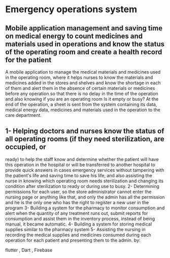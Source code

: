 # Emergency operations system
## Mobile application management and saving time on medical energy to count medicines and materials used in operations and know the status of the operating room and create a health record for the patient

    
A mobile application to manage the medical materials and medicines used in the operating room, where it helps nurses to know the materials and medicines added in the stores and shelves and know the shortage in each of them and alert them in the absence of certain materials or medicines before any operation so that there is no delay in the time of the operation and also knowing if you are an operating room Is it empty or busy? At the end of the operation, a sheet is sent from the system containing its data, medical energy data, medicines and materials used in the operation to the care department.
## 1- Helping doctors and nurses know the status of all operating rooms (if they need sterilization, are occupied, or
ready) to help the staff know and determine whether the patient will have this operation in the hospital or will be
transferred to another hospital to provide quick answers in cases emergency services without tampering with the
patient's life and saving time to save his life, and also assisting the nurse in knowing which operating room needs
sterilization and changing its condition after sterilization to ready or during use to busy.
2- Determining permissions for each user, so the store administrator cannot enter the nursing page or anything like
that, and only the admin has all the permission and he is the only one who has the right to register a new user in the
program
3- Building a system for the pharmacy to monitor consumption and alert when the quantity of any treatment runs
out, submit reports for consumption and assist them in the inventory process, instead of being manual, it became
automatic.
4- Building a system for storing medical supplies similar to the pharmacy system
5- Assisting the nursing in recording the medical supplies and medicines consumed during each operation for each
patient and presenting them to the admin.
by:

flutter , Dart , Firebase





